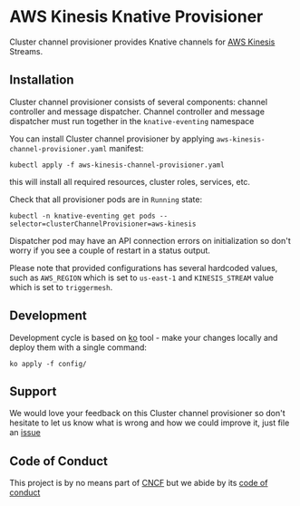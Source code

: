 # AWS Kinesis Knative Provisioner

Cluster channel provisioner provides Knative channels for [AWS Kinesis](https://aws.amazon.com/kinesis/) Streams.


## Installation

Cluster channel provisioner consists of several components: channel controller and message dispatcher. Channel controller and message dispatcher must run together in the `knative-eventing` namespace

You can install Cluster channel provisioner by applying `aws-kinesis-channel-provisioner.yaml` manifest:

```
kubectl apply -f aws-kinesis-channel-provisioner.yaml
```
 this will install all required resources, cluster roles, services, etc.

Check that all provisioner pods are in `Running` state:

```
kubectl -n knative-eventing get pods --selector=clusterChannelProvisioner=aws-kinesis
```

Dispatcher pod may have an API connection errors on initialization so don't worry if you see a couple of restart in a status output.  


Please note that provided configurations has several hardcoded values, such as `AWS_REGION` which is set to `us-east-1` and `KINESIS_STREAM` value which is set to `triggermesh`. 
  

## Development

Development cycle is based on [ko](https://github.com/google/ko) tool - make your changes locally and deploy them with a single command:  

```
ko apply -f config/
```


## Support

We would love your feedback on this Cluster channel provisioner so don't hesitate to let us know what is wrong and how we could improve it, just file an [issue](https://github.com/triggermesh/aws-kinesis-provisioner/issues/new)

## Code of Conduct

This project is by no means part of [CNCF](https://www.cncf.io/) but we abide by its [code of conduct](https://github.com/cncf/foundation/blob/master/code-of-conduct.md)

